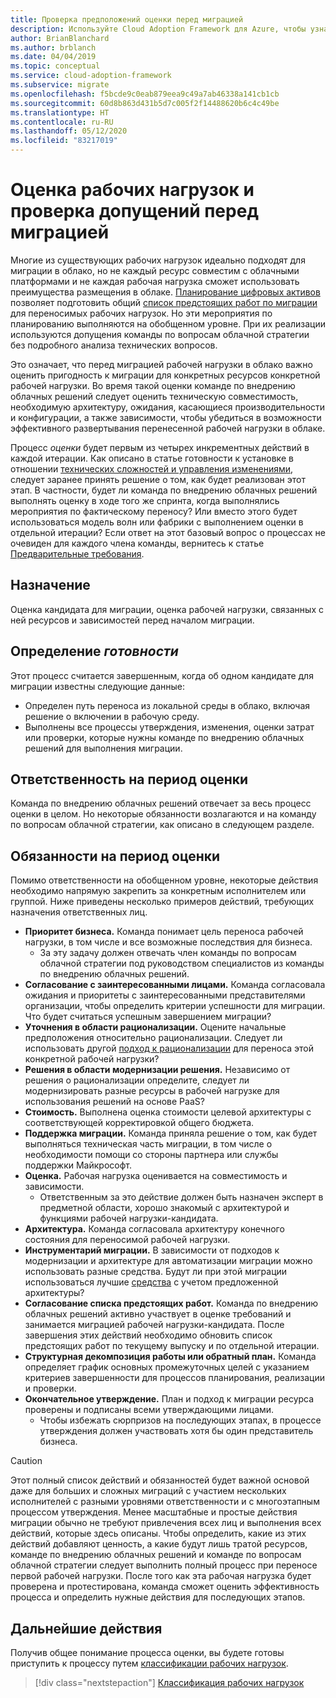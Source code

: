 ```yaml
---
title: Проверка предположений оценки перед миграцией
description: Используйте Cloud Adoption Framework для Azure, чтобы узнать, как проверить предположительные оценки перед началом миграции в облако.
author: BrianBlanchard
ms.author: brblanch
ms.date: 04/04/2019
ms.topic: conceptual
ms.service: cloud-adoption-framework
ms.subservice: migrate
ms.openlocfilehash: f5bcde9c0eab879eea9c49a7ab46338a141cb1cb
ms.sourcegitcommit: 60d8b863d431b5d7c005f2f14488620b6c4c49be
ms.translationtype: HT
ms.contentlocale: ru-RU
ms.lasthandoff: 05/12/2020
ms.locfileid: "83217019"
---
```

# <a name="assess-workloads-and-validate-assumptions-before-migration"></a>Оценка рабочих нагрузок и проверка допущений перед миграцией

Многие из существующих рабочих нагрузок идеально подходят для миграции в облако, но не каждый ресурс совместим с облачными платформами и не каждая рабочая нагрузка сможет использовать преимущества размещения в облаке. [Планирование цифровых активов](../../../digital-estate/index.md) позволяет подготовить общий [список предстоящих работ по миграции](../prerequisites/technical-complexity.md#migration-backlog-aligning-business-priorities-and-timing) для переносимых рабочих нагрузок. Но эти мероприятия по планированию выполняются на обобщенном уровне. При их реализации используются допущения команды по вопросам облачной стратегии без подробного анализа технических вопросов.

Это означает, что перед миграцией рабочей нагрузки в облако важно оценить пригодность к миграции для конкретных ресурсов конкретной рабочей нагрузки. Во время такой оценки команде по внедрению облачных решений следует оценить техническую совместимость, необходимую архитектуру, ожидания, касающиеся производительности и конфигурации, а также зависимости, чтобы убедиться в возможности эффективного развертывания перенесенной рабочей нагрузки в облаке.

Процесс _оценки_ будет первым из четырех инкрементных действий в каждой итерации. Как описано в статье готовности к установке в отношении [технических сложностей и управления изменениями](../prerequisites/technical-complexity.md), следует заранее принять решение о том, как будет реализован этот этап. В частности, будет ли команда по внедрению облачных решений выполнять оценку в ходе того же спринта, когда выполнялись мероприятия по фактическому переносу? Или вместо этого будет использоваться модель волн или фабрики с выполнением оценки в отдельной итерации? Если ответ на этот базовый вопрос о процессах не очевиден для каждого члена команды, вернитесь к статье [Предварительные требования](../prerequisites/index.md).

## <a name="objective"></a>Назначение

Оценка кандидата для миграции, оценка рабочей нагрузки, связанных с ней ресурсов и зависимостей перед началом миграции.

## <a name="definition-of-_done_"></a>Определение _готовности_

Этот процесс считается завершенным, когда об одном кандидате для миграции известны следующие данные:

- Определен путь переноса из локальной среды в облако, включая решение о включении в рабочую среду.
- Выполнены все процессы утверждения, изменения, оценки затрат или проверки, которые нужны команде по внедрению облачных решений для выполнения миграции.

## <a name="accountability-during-assessment"></a>Ответственность на период оценки

Команда по внедрению облачных решений отвечает за весь процесс оценки в целом. Но некоторые обязанности возлагаются и на команду по вопросам облачной стратегии, как описано в следующем разделе.

## <a name="responsibilities-during-assessment"></a>Обязанности на период оценки

Помимо ответственности на обобщенном уровне, некоторые действия необходимо напрямую закрепить за конкретным исполнителем или группой. Ниже приведены несколько примеров действий, требующих назначения ответственных лиц.

- **Приоритет бизнеса.** Команда понимает цель переноса рабочей нагрузки, в том числе и все возможные последствия для бизнеса.
  - За эту задачу должен отвечать член команды по вопросам облачной стратегии под руководством специалистов из команды по внедрению облачных решений.
- **Согласование с заинтересованными лицами.** Команда согласовала ожидания и приоритеты с заинтересованными представителями организации, чтобы определить критерии успешности для миграции. Что будет считаться успешным завершением миграции?
- **Уточнения в области рационализации.** Оцените начальные предположения относительно рационализации. Следует ли использовать другой [подход к рационализации](../../../digital-estate/rationalize.md) для переноса этой конкретной рабочей нагрузки?
- **Решения в области модернизации решения.** Независимо от решения о рационализации определите, следует ли модернизировать разные ресурсы в рабочей нагрузке для использования решений на основе PaaS?
- **Стоимость.** Выполнена оценка стоимости целевой архитектуры с соответствующей корректировкой общего бюджета.
- **Поддержка миграции.** Команда приняла решение о том, как будет выполняться техническая часть миграции, в том числе о необходимости помощи со стороны партнера или службы поддержки Майкрософт.
- **Оценка.** Рабочая нагрузка оценивается на совместимость и зависимости.
  - Ответственным за это действие должен быть назначен эксперт в предметной области, хорошо знакомый с архитектурой и функциями рабочей нагрузки-кандидата.
- **Архитектура.** Команда согласовала архитектуру конечного состояния для переносимой рабочей нагрузки.
- **Инструментарий миграции.** В зависимости от подходов к модернизации и архитектуре для автоматизации миграции можно использовать разные средства. Будут ли при этой миграции использоваться лучшие [средства](../../../decision-guides/migrate-decision-guide/index.md) с учетом предложенной архитектуры?
- **Согласование списка предстоящих работ.** Команда по внедрению облачных решений активно участвует в оценке требований и занимается миграцией рабочей нагрузки-кандидата. После завершения этих действий необходимо обновить список предстоящих работ по текущему выпуску и по отдельной итерации.
- **Структурная декомпозиция работы или обратный план.** Команда определяет график основных промежуточных целей с указанием критериев завершенности для процессов планирования, реализации и проверки.
- **Окончательное утверждение.** План и подход к миграции ресурса проверены и подписаны всеми утверждающими лицами.
  - Чтобы избежать сюрпризов на последующих этапах, в процессе утверждения должен участвовать хотя бы один представитель бизнеса.

> [!CAUTION]
> Этот полный список действий и обязанностей будет важной основой даже для больших и сложных миграций с участием нескольких исполнителей с разными уровнями ответственности и с многоэтапным процессом утверждения. Менее масштабные и простые действия миграции обычно не требуют привлечения всех лиц и выполнения всех действий, которые здесь описаны. Чтобы определить, какие из этих действий добавляют ценность, а какие будут лишь тратой ресурсов, команде по внедрению облачных решений и команде по вопросам облачной стратегии следует выполнить полный процесс при переносе первой рабочей нагрузки. После того как эта рабочая нагрузка будет проверена и протестирована, команда сможет оценить эффективность процесса и определить нужные действия для последующих этапов.

## <a name="next-steps"></a>Дальнейшие действия

Получив общее понимание процесса оценки, вы будете готовы приступить к процессу путем [классификации рабочих нагрузок](./classify.md).

> [!div class="nextstepaction"]
> [Классификация рабочих нагрузок](./classify.md)
